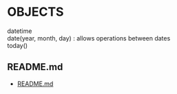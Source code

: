 # OBJECTS  
  
datetime  
date(year, month, day) : allows operations between dates  
today()  
## README.md  
*	[README.md](./README.md)  

